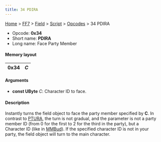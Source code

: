 ```yaml
---
title: 34 PDIRA
---
```


[Home](/ff7-flat-wiki/Main%20Page.md) > [FF7](/ff7-flat-wiki/FF7.md) > [Field](/ff7-flat-wiki/FF7/Field.md) > [Script](/ff7-flat-wiki/FF7/Field/Script.md) > [Opcodes](/ff7-flat-wiki/FF7/Field/Script/Opcodes.md) > 34 PDIRA

-   Opcode: **0x34**
-   Short name: **PDIRA**
-   Long name: Face Party Member

#### Memory layout

| 0x34 | *C* |
|------|-----|

#### Arguments

-   **const UByte** *C*: Character ID to face.

#### Description

Instantly turns the field object to face the party member specified by
**C**. In contrast to [PTURA][], the turn is not gradual, and the
parameter is not a party member ID (from 0 for the first to 2 for the
third in the party), but a Character ID (like in [MMBud][]). If the
specified character ID is not in your party, the field object will turn
to the main character.

  [PTURA]: /ff7-flat-wiki/FF7/Field/Script/Opcodes/35%20PTURA.md "wikilink"
  [MMBud]: /ff7-flat-wiki/FF7/Field/Script/Opcodes/CD%20MMBud.md "wikilink"
